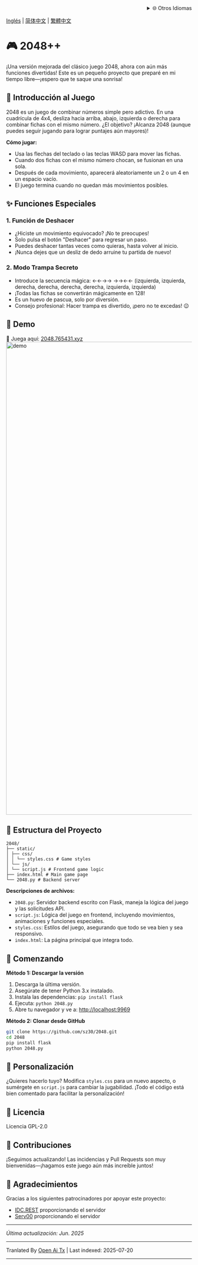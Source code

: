 <div align="right">
  <details>
    <summary >🌐 Otros Idiomas</summary>
    <div>
      <div align="center">
        <a href="https://openaitx.github.io/view.html?user=sz30&project=2048-magic&lang=ja">日本語</a>
        | <a href="https://openaitx.github.io/view.html?user=sz30&project=2048-magic&lang=ko">한국어</a>
        | <a href="https://openaitx.github.io/view.html?user=sz30&project=2048-magic&lang=hi">हिन्दी</a>
        | <a href="https://openaitx.github.io/view.html?user=sz30&project=2048-magic&lang=th">ไทย</a>
        | <a href="https://openaitx.github.io/view.html?user=sz30&project=2048-magic&lang=fr">Français</a>
        | <a href="https://openaitx.github.io/view.html?user=sz30&project=2048-magic&lang=de">Deutsch</a>
        | <a href="https://openaitx.github.io/view.html?user=sz30&project=2048-magic&lang=es">Español</a>
        | <a href="https://openaitx.github.io/view.html?user=sz30&project=2048-magic&lang=it">Itapano</a>
        | <a href="https://openaitx.github.io/view.html?user=sz30&project=2048-magic&lang=ru">Русский</a>
        | <a href="https://openaitx.github.io/view.html?user=sz30&project=2048-magic&lang=pt">Português</a>
        | <a href="https://openaitx.github.io/view.html?user=sz30&project=2048-magic&lang=nl">Nederlands</a>
        | <a href="https://openaitx.github.io/view.html?user=sz30&project=2048-magic&lang=pl">Polski</a>
        | <a href="https://openaitx.github.io/view.html?user=sz30&project=2048-magic&lang=ar">العربية</a>
        | <a href="https://openaitx.github.io/view.html?user=sz30&project=2048-magic&lang=fa">فارسی</a>
        | <a href="https://openaitx.github.io/view.html?user=sz30&project=2048-magic&lang=tr">Türkçe</a>
        | <a href="https://openaitx.github.io/view.html?user=sz30&project=2048-magic&lang=vi">Tiếng Việt</a>
        | <a href="https://openaitx.github.io/view.html?user=sz30&project=2048-magic&lang=id">Bahasa Indonesia</a>
      </div>
    </div>
  </details>
</div>


[Inglés](https://raw.githubusercontent.com/sz30/2048-magic/main/README.md) | [简体中文](https://raw.githubusercontent.com/sz30/2048-magic/main/README.zh-CN.md) | [繁體中文](https://raw.githubusercontent.com/sz30/2048-magic/main/README.zh-TW.md)

# 🎮 2048++

¡Una versión mejorada del clásico juego 2048, ahora con aún más funciones divertidas! Este es un pequeño proyecto que preparé en mi tiempo libre—¡espero que te saque una sonrisa!

## 🎯 Introducción al Juego

2048 es un juego de combinar números simple pero adictivo. En una cuadrícula de 4x4, desliza hacia arriba, abajo, izquierda o derecha para combinar fichas con el mismo número. ¿El objetivo? ¡Alcanza 2048 (aunque puedes seguir jugando para lograr puntajes aún mayores)!

**Cómo jugar:**
- Usa las flechas del teclado o las teclas WASD para mover las fichas.
- Cuando dos fichas con el mismo número chocan, se fusionan en una sola.
- Después de cada movimiento, aparecerá aleatoriamente un 2 o un 4 en un espacio vacío.
- El juego termina cuando no quedan más movimientos posibles.

## ✨ Funciones Especiales

### 1. Función de Deshacer
- ¿Hiciste un movimiento equivocado? ¡No te preocupes!
- Solo pulsa el botón "Deshacer" para regresar un paso.
- Puedes deshacer tantas veces como quieras, hasta volver al inicio.
- ¡Nunca dejes que un desliz de dedo arruine tu partida de nuevo!

### 2. Modo Trampa Secreto
- Introduce la secuencia mágica: ←←→→ →→←← (izquierda, izquierda, derecha, derecha,  derecha, derecha, izquierda, izquierda)
- ¡Todas las fichas se convertirán mágicamente en 128!
- Es un huevo de pascua, solo por diversión.
- Consejo profesional: Hacer trampa es divertido, ¡pero no te excedas! 😉

## 🎯 Demo

🎯 Juega aquí: [2048.765431.xyz](https://2048.765431.xyz/)
<img width="1279" alt="demo" src="https://github.com/user-attachments/assets/0df2c956-b6d9-4371-a916-f6ac3ae642be" />



## 📁 Estructura del Proyecto
```
2048/
├── static/
│ ├── css/
│ │ └── styles.css # Game styles
│ └── js/
│ └── script.js # Frontend game logic
├── index.html # Main game page
└── 2048.py # Backend server
```
**Descripciones de archivos:**
- `2048.py`: Servidor backend escrito con Flask, maneja la lógica del juego y las solicitudes API.
- `script.js`: Lógica del juego en frontend, incluyendo movimientos, animaciones y funciones especiales.
- `styles.css`: Estilos del juego, asegurando que todo se vea bien y sea responsivo.
- `index.html`: La página principal que integra todo.

## 🚀 Comenzando

**Método 1: Descargar la versión**
1. Descarga la última versión.
2. Asegúrate de tener Python 3.x instalado.
3. Instala las dependencias: `pip install flask`
4. Ejecuta: `python 2048.py`
5. Abre tu navegador y ve a: [http://localhost:9969](http://localhost:9969)

**Método 2: Clonar desde GitHub**
```bash
git clone https://github.com/sz30/2048.git
cd 2048
pip install flask
python 2048.py
```
## 🎨 Personalización

¿Quieres hacerlo tuyo? Modifica `styles.css` para un nuevo aspecto, o sumérgete en `script.js` para cambiar la jugabilidad. ¡Todo el código está bien comentado para facilitar la personalización!

## 📝 Licencia

Licencia GPL-2.0

## 🤝 Contribuciones

¡Seguimos actualizando! Las incidencias y Pull Requests son muy bienvenidas—¡hagamos este juego aún más increíble juntos!


## 🙏 Agradecimientos

Gracias a los siguientes patrocinadores por apoyar este proyecto:
- [IDC.REST](https://idc.rest/) proporcionando el servidor
- [Serv00](https://www.serv00.com/) proporcionando el servidor

---
_Última actualización: Jun. 2025_



---

Tranlated By [Open Ai Tx](https://github.com/OpenAiTx/OpenAiTx) | Last indexed: 2025-07-20

---